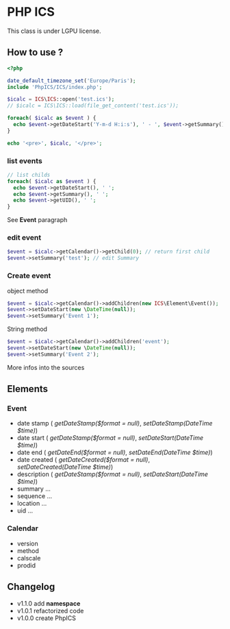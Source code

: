 # PHP ICS

This class is under LGPU license.

## How to use ?
```php
<?php

date_default_timezone_set('Europe/Paris');
include 'PhpICS/ICS/index.php';

$icalc = ICS\ICS::open('test.ics');
// $icalc = ICS\ICS::load(file_get_content('test.ics'));

foreach( $icalc as $event ) {
  echo $event->getDateStart('Y-m-d H:i:s'), ' - ', $event->getSummary(), '<br />';
}

echo '<pre>', $icalc, '</pre>';
```

### list events
```php
// list childs
foreach( $icalc as $event ) {
  echo $event->getDateStart(), ' ';
  echo $event->getSummary(), ' ';
  echo $event->getUID(), ' ';
}
```
See **Event** paragraph

### edit event
```php
$event = $icalc->getCalendar()->getChild(0); // return first child
$event->setSummary('test'); // edit Summary
```

### Create event
object method
```php
$event = $icalc->getCalendar()->addChildren(new ICS\Element\Event());
$event->setDateStart(new \DateTime(null));
$event->setSummary('Event 1');
```
String method
```php
$event = $icalc->getCalendar()->addChildren('event');
$event->setDateStart(new \DateTime(null));
$event->setSummary('Event 2');
```

More infos into the sources

## Elements
### Event
* date stamp ( *getDateStamp($format = null)*, *setDateStamp(DateTime $time)*)
* date start ( *getDateStamp($format = null)*, *setDateStart(DateTime $time)*)
* date end ( *getDateEnd($format = null)*, *setDateEnd(DateTime $time)*)
* date created ( *getDateCreated($format = null)*, *setDateCreated(DateTime $time)*)
* description ( *getDateStamp($format = null)*, *setDateStart(DateTime $time)*)
* summary ...
* sequence ...
* location ...
* uid ...

### Calendar
* version
* method
* calscale
* prodid

## Changelog
* v1.1.0 add **namespace**
* v1.0.1 refactorized code
* v1.0.0 create PhpICS 